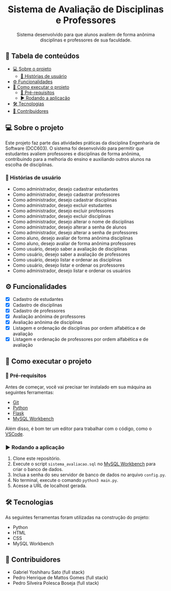 <h1 align="center">Sistema de Avaliação de Disciplinas e Professores</h1>

<p align="center">Sistema desenvolvido para que alunos avaliem de forma anônima disciplinas e professores de sua faculdade.</p>

## 📑 Tabela de conteúdos
<!--ts-->
- [💻 Sobre o projeto](#-sobre-o-projeto)
  - [📌 Histórias de usuário](#-histórias-de-usuário)
- [⚙️ Funcionalidades](#-funcionalidades)
- [🚀 Como executar o projeto](#-como-executar-o-projeto)
  - [🔧 Pré-requisitos](#-pré-requisitos)
  - [▶️ Rodando a aplicação](#-rodando-a-aplica%C3%A7%C3%A3o)
- [🛠 Tecnologias](#-tecnologias)
- [🧠 Contribuidores](#-contribuidores)
<!--te-->

## 💻 Sobre o projeto

Este projeto faz parte das atividades práticas da disciplina Engenharia de Software (DCC603). O sistema foi desenvolvido para permitir que estudantes avaliem professores e disciplinas de forma anônima, contribuindo para a melhoria do ensino e auxiliando outros alunos na escolha de disciplinas.

### 📌 Histórias de usuário

- Como administrador, desejo cadastrar estudantes
- Como administrador, desejo cadastrar professores
- Como administrador, desejo cadastrar disciplinas
- Como administrador, desejo excluir estudantes
- Como administrador, desejo excluir professores
- Como administrador, desejo excluir disciplinas
- Como administrador, desejo alterar o nome de disciplinas
- Como administrador, desejo alterar a senha de alunos
- Como administrador, desejo alterar a senha de professores
- Como aluno, desejo avaliar de forma anônima disciplinas
- Como aluno, desejo avaliar de forma anônima professores
- Como usuário, desejo saber a avaliação de disciplinas
- Como usuário, desejo saber a avaliação de professores
- Como usuário, desejo listar e ordenar as disciplinas
- Como usuário, desejo listar e ordenar os professores
- Como administrador, desejo listar e ordenar os usuários

## ⚙️ Funcionalidades

- [x] Cadastro de estudantes
- [x] Cadastro de disciplinas
- [x] Cadastro de professores
- [x] Avaliação anônima de professores
- [x] Avaliação anônima de disciplinas
- [x] Listagem e ordenação de disciplinas por ordem alfabética e de avaliação
- [x] Listagem e ordenação de professores por ordem alfabética e de avaliação

## 🚀 Como executar o projeto

### 🔧 Pré-requisitos

Antes de começar, você vai precisar ter instalado em sua máquina as seguintes ferramentas:
- [Git](https://git-scm.com)
- [Python](https://www.python.org)
- [Flask](https://flask.palletsprojects.com/en/stable/)
- [MySQL Workbench](https://www.mysql.com/products/workbench/)

Além disso, é bom ter um editor para trabalhar com o código, como o [VSCode](https://code.visualstudio.com/).

### ▶️ Rodando a aplicação

1. Clone este repositório.
2. Execute o script `sistema_avaliacao.sql` no [MySQL Workbench](https://www.mysql.com/products/workbench/) para criar o banco de dados.
3. Inclua a senha do seu servidor de banco de dados no arquivo `config.py`.
4. No terminal, execute o comando `python3 main.py`.
5. Acesse a URL de localhost gerada.

## 🛠 Tecnologias

As seguintes ferramentas foram utilizadas na construção do projeto:

- Python
- HTML
- CSS
- MySQL Workbench

## 🧠 Contribuidores

- Gabriel Yoshiharu Sato (full stack)
- Pedro Henrique de Mattos Gomes (full stack)
- Pedro Silveira Polesca Boseja (full stack)
